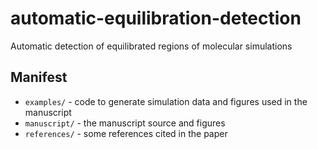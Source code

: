 automatic-equilibration-detection
=================================

Automatic detection of equilibrated regions of molecular simulations

## Manifest
* `examples/` - code to generate simulation data and figures used in the manuscript
* `manuscript/` - the manuscript source and figures
* `references/` - some references cited in the paper
